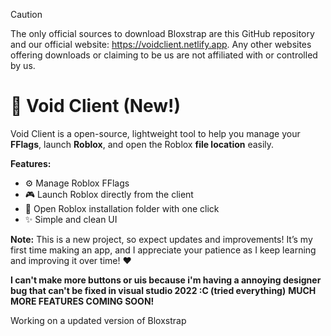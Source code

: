 > [!CAUTION]
> The only official sources to download Bloxstrap are this GitHub repository and our official website: https://voidclient.netlify.app. Any other websites offering downloads or claiming to be us are not affiliated with or controlled by us.

# 🚀 Void Client (New!)

Void Client is a open-source, lightweight tool to help you manage your **FFlags**, launch **Roblox**, and open the Roblox **file location** easily.

**Features:**

* ⚙️ Manage Roblox FFlags
* 🎮 Launch Roblox directly from the client
* 📂 Open Roblox installation folder with one click
* ✨ Simple and clean UI

**Note:** This is a new project, so expect updates and improvements! It’s my first time making an app, and I appreciate your patience as I keep learning and improving it over time! ❤️

**I can't make more buttons or uis because i'm having a annoying designer bug that can't be fixed in visual studio 2022 :C (tried everything)**
**MUCH MORE FEATURES COMING SOON!**


Working on a updated version of Bloxstrap
